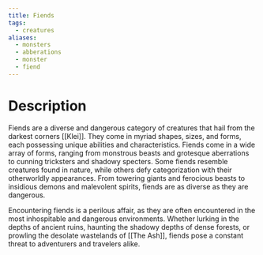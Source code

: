 ```yaml
---
title: Fiends
tags:
  - creatures
aliases:
  - monsters
  - abberations
  - monster
  - fiend
---
```


# Description
Fiends are a diverse and dangerous category of creatures that hail from the darkest corners [[Klei]]. They come in myriad shapes, sizes, and forms, each possessing unique abilities and characteristics. Fiends come in a wide array of forms, ranging from monstrous beasts and grotesque aberrations to cunning tricksters and shadowy specters. Some fiends resemble creatures found in nature, while others defy categorization with their otherworldly appearances. From towering giants and ferocious beasts to insidious demons and malevolent spirits, fiends are as diverse as they are dangerous.

Encountering fiends is a perilous affair, as they are often encountered in the most inhospitable and dangerous environments. Whether lurking in the depths of ancient ruins, haunting the shadowy depths of dense forests, or prowling the desolate wastelands of [[The Ash]], fiends pose a constant threat to adventurers and travelers alike.